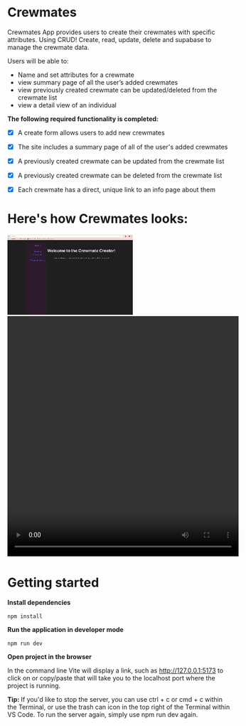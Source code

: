 # Crewmates
Crewmates App provides users to create their crewmates with specific attributes.
Using CRUD! Create, read, update, delete and supabase to manage the crewmate data.

Users will be able to: 
- Name and set attributes for a crewmate
- view summary page of all the user’s added crewmates
- view previously created crewmate can be updated/deleted from the crewmate list
- view a detail view of an individual

**The following **required** functionality is completed:**

- [x] A create form allows users to add new crewmates

- [x] The site includes a summary page of all of the user's added crewmates

- [x] A previously created crewmate can be updated from the crewmate list

- [x] A previously created crewmate can be deleted from the crewmate list

- [x] Each crewmate has a direct, unique link to an info page about them

# Here's how Crewmates looks:

<img src="src/assets/crewmates.gif" title="crewmates gif" alt="crewmates gif">
<video width="520" height="540" controls>
  <source src="src/assets/crewmates.mp4" type="video/mp4">
  </video>

# Getting started
**Install dependencies**
```
npm install
```

**Run the application in developer mode**

```
npm run dev
```


**Open project in the browser**

In the command line Vite will display a link, such as http://127.0.0.1:5173 to click on or copy/paste that will take you to the localhost port where the project is running.

**Tip:** If you'd like to stop the server, you can use ctrl + c or cmd + c within the Terminal, or use the trash can icon in the top right of the Terminal within VS Code. To run the server again, simply use npm run dev again.